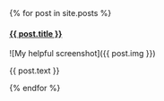 <div class="posts">
  {% for post in site.posts %}
    <div class="post">
      <h4><a href="{{ post.link }}">{{ post.title }}</a></h4>  
      ![My helpful screenshot]({{ post.img }})
      <p>{{ post.text }}</p>
    </div>
  {% endfor %}
</div>
